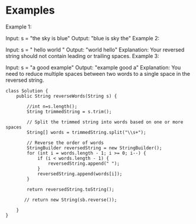 # Examples
Example 1:

Input: s = "the sky is blue"
Output: "blue is sky the"
Example 2:

Input: s = "  hello world  "
Output: "world hello"
Explanation: Your reversed string should not contain leading or trailing spaces.
Example 3:

Input: s = "a good   example"
Output: "example good a"
Explanation: You need to reduce multiple spaces between two words to a single space in the reversed string.

```
class Solution {
    public String reverseWords(String s) {

        //int n=s.length();
        String trimmedString = s.trim();
        
        // Split the trimmed string into words based on one or more spaces
        String[] words = trimmedString.split("\\s+");
        
        // Reverse the order of words
        StringBuilder reversedString = new StringBuilder();
        for (int i = words.length - 1; i >= 0; i--) {
            if (i < words.length - 1) {
                reversedString.append(" ");
            }
            reversedString.append(words[i]);
        }
        
        return reversedString.toString();
        
       // return new String(sb.reverse());
        
    }
}
```